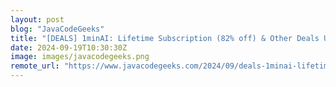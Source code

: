 ```yaml
---
layout: post
blog: "JavaCodeGeeks"
title: "[DEALS] 1minAI: Lifetime Subscription (82% off) & Other Deals Up To 98% Off – Offers End Soon!"
date: 2024-09-19T10:30:30Z
image: images/javacodegeeks.png
remote_url: "https://www.javacodegeeks.com/2024/09/deals-1minai-lifetime-subscription-82-off-other-deals-up-to-98-off-offers-end-soon.html"
---
```

